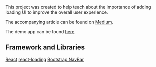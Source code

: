 This project was created to help teach about the importance of adding loading UI to improve the overall user experience. 

The accompanying article can be found on [Medium](https://medium.com/@tunkhine126/add-loading-animation-to-your-react-app-db3999a5c88d).

The demo app can be found [here](https://reactloaderdemo.firebaseapp.com/)

## Framework and Libraries

[React](https://reactjs.org/)
[react-loading](https://www.npmjs.com/package/react-loading)
[Bootstrap NavBar](https://react-bootstrap.github.io/components/navbar/)

